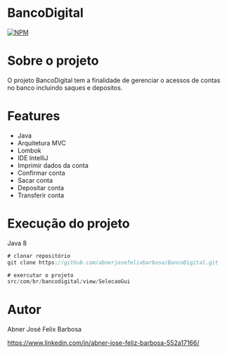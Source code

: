 # BancoDigital
[![NPM](https://img.shields.io/npm/l/react)](https://github.com/abnerjosefelixbarbosa/BancoDigital/blob/main/LICENSE)

# Sobre o projeto

O projeto BancoDigital tem a finalidade de gerenciar o acessos de contas no banco incluindo saques e depositos.

# Features

- Java
- Arquitetura MVC
- Lombok
- IDE IntelliJ
- Imprimir dados da conta
- Confirmar conta
- Sacar conta
- Depositar conta
- Transferir conta

# Execução do projeto

Java 8

```java
# clonar repositório
git clone https://github.com/abnerjosefelixbarbosa/BancoDigital.git

# exercutar o projeto
src/com/br/bancodigital/view/SelecaoGui
```
# Autor

Abner José Felix Barbosa

https://www.linkedin.com/in/abner-jose-feliz-barbosa-552a17166/
